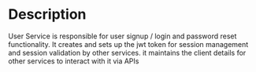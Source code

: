 # Description
  User Service is responsible for user signup / login and password reset functionality.
  It creates and sets up the jwt token for session management and session validation by other services.
  it maintains the client details for other services to interact with it via APIs